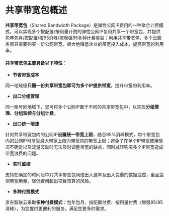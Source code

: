 # 共享带宽包概述

**共享带宽包**（Shared Bandwidth Package）是弹性公网IP费用的一种聚合计费模式，可以实现多个按配置/按用量计费的弹性公网IP复用共享一个带宽包，并提供包年包月/按配置/按95消峰/按增强95多种计费类型；利用共享带宽包，多个云服务器只需要购买一份公网带宽，极大地降低企业的带宽投入成本，提高带宽的利用率。



#### 共享带宽包主要具备以下特性：

- **节省带宽成本**

同一地域级**只需一份共享带宽包即可为多个IP提供带宽**，提升带宽的利用率。



- **出口分组管理**

同一账号同地域下，您可将多个公网IP置于不同的共享带宽包中，以实现**分组管理、分组监控与分组计费**。



- **出口统一限速**

针对共享带宽包内的公网IP**设置统一带宽上限**，结合95%消峰模式，每个带宽包内的公网IP可享受最大带宽上限为带宽包的带宽上限；避免了在单个IP带宽使用情况不确定以及流量波动时无法及时调整带宽的缺点，同时减轻购买多个IP带宽造成带宽浪费的问题。

- **实时监控**

支持在确定的时间段中对共享带宽包网络出入速率及出入包量的数据监控，全面监测带宽用量，降低费用超出项目预算的风险。

- **多种付费模式**

京东智联云采取**多种付费模式**：包年包月、按配置付费、按用量付费（增强95/95消峰），为您提供更便利的服务，满足您更多的需求。

